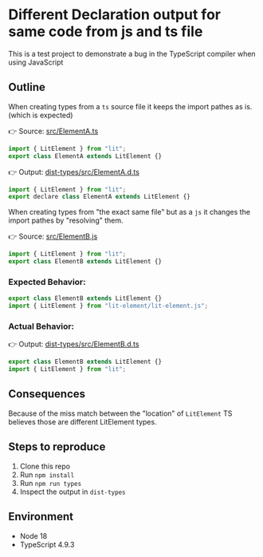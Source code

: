 # Different Declaration output for same code from js and ts file

This is a test project to demonstrate a bug in the TypeScript compiler when using JavaScript

## Outline

When creating types from a `ts` source file it keeps the import pathes as is. (which is expected)

👉 Source: [src/ElementA.ts](src/ElementA.ts)

```js
import { LitElement } from "lit";
export class ElementA extends LitElement {}
```

👉 Output: [dist-types/src/ElementA.d.ts](dist-types/src/ElementA.d.ts)

```js
import { LitElement } from "lit";
export declare class ElementA extends LitElement {}
```

When creating types from "the exact same file" but as a `js` it changes the import pathes by "resolving" them.

👉 Source: [src/ElementB.js](src/ElementB.js)

```js
import { LitElement } from "lit";
export class ElementB extends LitElement {}
```

### Expected Behavior:

```js
export class ElementB extends LitElement {}
import { LitElement } from "lit-element/lit-element.js";
```

### Actual Behavior:

👉 Output: [dist-types/src/ElementB.d.ts](dist-types/src/ElementB.d.ts)

```js
export class ElementB extends LitElement {}
import { LitElement } from "lit";
```

## Consequences

Because of the miss match between the "location" of `LitElement` TS believes those are different LitElement types.

## Steps to reproduce

1. Clone this repo
2. Run `npm install`
3. Run `npm run types`
4. Inspect the output in `dist-types`

## Environment

- Node 18
- TypeScript 4.9.3
